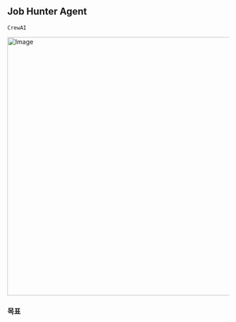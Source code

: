 ## Job Hunter Agent

`CrewAI`

<img width="630" height="588" alt="Image" src="https://github.com/user-attachments/assets/7a37c2fe-bd1e-4d21-88db-41f623523133" />

<br>

### 목표
